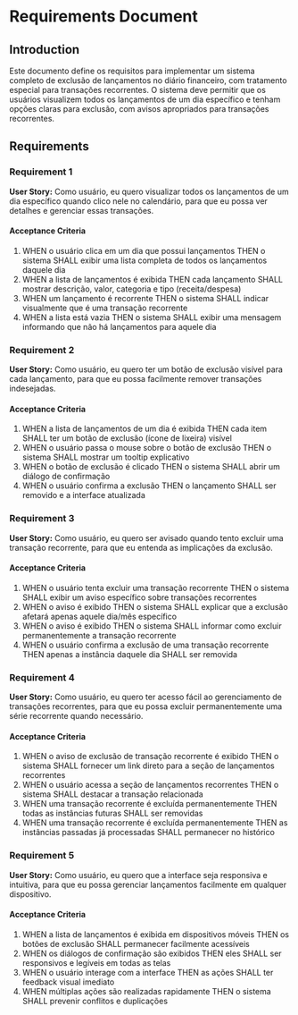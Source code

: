 # Requirements Document

## Introduction

Este documento define os requisitos para implementar um sistema completo de exclusão de lançamentos no diário financeiro, com tratamento especial para transações recorrentes. O sistema deve permitir que os usuários visualizem todos os lançamentos de um dia específico e tenham opções claras para exclusão, com avisos apropriados para transações recorrentes.

## Requirements

### Requirement 1

**User Story:** Como usuário, eu quero visualizar todos os lançamentos de um dia específico quando clico nele no calendário, para que eu possa ver detalhes e gerenciar essas transações.

#### Acceptance Criteria

1. WHEN o usuário clica em um dia que possui lançamentos THEN o sistema SHALL exibir uma lista completa de todos os lançamentos daquele dia
2. WHEN a lista de lançamentos é exibida THEN cada lançamento SHALL mostrar descrição, valor, categoria e tipo (receita/despesa)
3. WHEN um lançamento é recorrente THEN o sistema SHALL indicar visualmente que é uma transação recorrente
4. WHEN a lista está vazia THEN o sistema SHALL exibir uma mensagem informando que não há lançamentos para aquele dia

### Requirement 2

**User Story:** Como usuário, eu quero ter um botão de exclusão visível para cada lançamento, para que eu possa facilmente remover transações indesejadas.

#### Acceptance Criteria

1. WHEN a lista de lançamentos de um dia é exibida THEN cada item SHALL ter um botão de exclusão (ícone de lixeira) visível
2. WHEN o usuário passa o mouse sobre o botão de exclusão THEN o sistema SHALL mostrar um tooltip explicativo
3. WHEN o botão de exclusão é clicado THEN o sistema SHALL abrir um diálogo de confirmação
4. WHEN o usuário confirma a exclusão THEN o lançamento SHALL ser removido e a interface atualizada

### Requirement 3

**User Story:** Como usuário, eu quero ser avisado quando tento excluir uma transação recorrente, para que eu entenda as implicações da exclusão.

#### Acceptance Criteria

1. WHEN o usuário tenta excluir uma transação recorrente THEN o sistema SHALL exibir um aviso específico sobre transações recorrentes
2. WHEN o aviso é exibido THEN o sistema SHALL explicar que a exclusão afetará apenas aquele dia/mês específico
3. WHEN o aviso é exibido THEN o sistema SHALL informar como excluir permanentemente a transação recorrente
4. WHEN o usuário confirma a exclusão de uma transação recorrente THEN apenas a instância daquele dia SHALL ser removida

### Requirement 4

**User Story:** Como usuário, eu quero ter acesso fácil ao gerenciamento de transações recorrentes, para que eu possa excluir permanentemente uma série recorrente quando necessário.

#### Acceptance Criteria

1. WHEN o aviso de exclusão de transação recorrente é exibido THEN o sistema SHALL fornecer um link direto para a seção de lançamentos recorrentes
2. WHEN o usuário acessa a seção de lançamentos recorrentes THEN o sistema SHALL destacar a transação relacionada
3. WHEN uma transação recorrente é excluída permanentemente THEN todas as instâncias futuras SHALL ser removidas
4. WHEN uma transação recorrente é excluída permanentemente THEN as instâncias passadas já processadas SHALL permanecer no histórico

### Requirement 5

**User Story:** Como usuário, eu quero que a interface seja responsiva e intuitiva, para que eu possa gerenciar lançamentos facilmente em qualquer dispositivo.

#### Acceptance Criteria

1. WHEN a lista de lançamentos é exibida em dispositivos móveis THEN os botões de exclusão SHALL permanecer facilmente acessíveis
2. WHEN os diálogos de confirmação são exibidos THEN eles SHALL ser responsivos e legíveis em todas as telas
3. WHEN o usuário interage com a interface THEN as ações SHALL ter feedback visual imediato
4. WHEN múltiplas ações são realizadas rapidamente THEN o sistema SHALL prevenir conflitos e duplicações